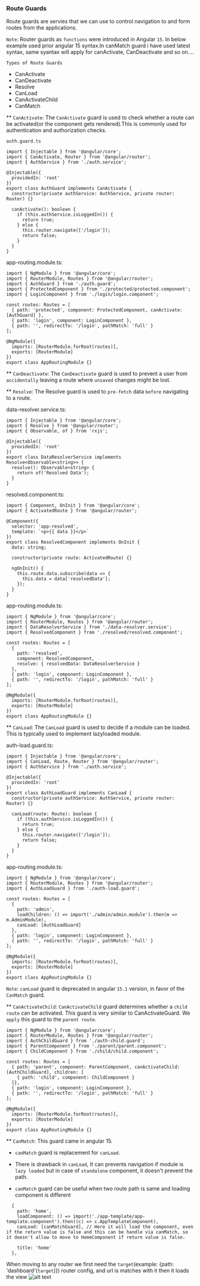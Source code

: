 ### Route Guards

Route guards are servies that we can use to control navigation to and form routes from the applications.

`Note`: Router guards as `functions` were introduced in Angular `15`. In below example used prior angular 15 syntax.In canMatch guard i have used latest syntax, same syantax will apply for canActivate, CanDeactivate and so on....

`Types of Route Guards`

- CanActivate
- CanDeactivate
- Resolve
- CanLoad
- CanActivateChild
- CanMatch

\*\* `CanActivate`: The `CanActivate` guard is used to check whether a route can be activated(or the component gets rendered).This is commonly used for authentication and authorization checks.

```
auth.guard.ts

import { Injectable } from '@angular/core';
import { CanActivate, Router } from '@angular/router';
import { AuthService } from './auth.service';

@Injectable({
  providedIn: 'root'
})
export class AuthGuard implements CanActivate {
  constructor(private authService: AuthService, private router: Router) {}

  canActivate(): boolean {
    if (this.authService.isLoggedIn()) {
      return true;
    } else {
      this.router.navigate(['/login']);
      return false;
    }
  }
}

```

app-routing.module.ts:

```
import { NgModule } from '@angular/core';
import { RouterModule, Routes } from '@angular/router';
import { AuthGuard } from './auth.guard';
import { ProtectedComponent } from './protected/protected.component';
import { LoginComponent } from './login/login.component';

const routes: Routes = [
  { path: 'protected', component: ProtectedComponent, canActivate: [AuthGuard] },
  { path: 'login', component: LoginComponent },
  { path: '', redirectTo: '/login', pathMatch: 'full' }
];

@NgModule({
  imports: [RouterModule.forRoot(routes)],
  exports: [RouterModule]
})
export class AppRoutingModule {}

```

\*\* `CanDeactivate`: The `CanDeactivate` guard is used to prevent a user from `accidentally` leaving a route where `unsaved` changes might be lost.

\*\* `Resolve`: The Resolve guard is used to `pre-fetch` data `before` navigating to a route.

data-resolver.service.ts:

```
import { Injectable } from '@angular/core';
import { Resolve } from '@angular/router';
import { Observable, of } from 'rxjs';

@Injectable({
  providedIn: 'root'
})
export class DataResolverService implements Resolve<Observable<string>> {
  resolve(): Observable<string> {
    return of('Resolved Data');
  }
}

```

resolved.component.ts:

```
import { Component, OnInit } from '@angular/core';
import { ActivatedRoute } from '@angular/router';

@Component({
  selector: 'app-resolved',
  template: `<p>{{ data }}</p>`
})
export class ResolvedComponent implements OnInit {
  data: string;

  constructor(private route: ActivatedRoute) {}

  ngOnInit() {
    this.route.data.subscribe(data => {
      this.data = data['resolvedData'];
    });
  }
}

```

app-routing.module.ts:

```
import { NgModule } from '@angular/core';
import { RouterModule, Routes } from '@angular/router';
import { DataResolverService } from './data-resolver.service';
import { ResolvedComponent } from './resolved/resolved.component';

const routes: Routes = [
  {
    path: 'resolved',
    component: ResolvedComponent,
    resolve: { resolvedData: DataResolverService }
  },
  { path: 'login', component: LoginComponent },
  { path: '', redirectTo: '/login', pathMatch: 'full' }
];

@NgModule({
  imports: [RouterModule.forRoot(routes)],
  exports: [RouterModule]
})
export class AppRoutingModule {}

```

\*\* `CanLoad`: The `CanLoad` guard is used to decide if a module can be loaded. This is typically used to implement lazyloaded module.

auth-load.guard.ts:

```
import { Injectable } from '@angular/core';
import { CanLoad, Route, Router } from '@angular/router';
import { AuthService } from './auth.service';

@Injectable({
  providedIn: 'root'
})
export class AuthLoadGuard implements CanLoad {
  constructor(private authService: AuthService, private router: Router) {}

  canLoad(route: Route): boolean {
    if (this.authService.isLoggedIn()) {
      return true;
    } else {
      this.router.navigate(['/login']);
      return false;
    }
  }
}

```

app-routing.module.ts:

```
import { NgModule } from '@angular/core';
import { RouterModule, Routes } from '@angular/router';
import { AuthLoadGuard } from './auth-load.guard';

const routes: Routes = [
  {
    path: 'admin',
    loadChildren: () => import('./admin/admin.module').then(m => m.AdminModule),
    canLoad: [AuthLoadGuard]
  },
  { path: 'login', component: LoginComponent },
  { path: '', redirectTo: '/login', pathMatch: 'full' }
];

@NgModule({
  imports: [RouterModule.forRoot(routes)],
  exports: [RouterModule]
})
export class AppRoutingModule {}

```

`Note`: `canLoad` guard is deprecated in angular `15.1` version, in favor of the `CanMatch` guard.

\*\* `CanActivateChild`: `CanActivateChild` guard determines whether a `child route` can be activated. This guard is very similar to CanActivateGuard. We `apply` this guard to the `parent route`.

```
import { NgModule } from '@angular/core';
import { RouterModule, Routes } from '@angular/router';
import { AuthChildGuard } from './auth-child.guard';
import { ParentComponent } from './parent/parent.component';
import { ChildComponent } from './child/child.component';

const routes: Routes = [
  { path: 'parent', component: ParentComponent, canActivateChild: [AuthChildGuard], children: [
    { path: 'child', component: ChildComponent }
  ]},
  { path: 'login', component: LoginComponent },
  { path: '', redirectTo: '/login', pathMatch: 'full' }
];

@NgModule({
  imports: [RouterModule.forRoot(routes)],
  exports: [RouterModule]
})
export class AppRoutingModule {}

```

\*\* `CanMatch`: This guard came in angular 15.

- `canMatch` guard is replacement for `canLoad`.

- There is drawback in `canLoad`, It can prevents navigation if module is `lazy loaded` but in case of `standalone` component, it doesn't prevent the path.

- `canMatch` guard can be useful when two route path is same and loading component is different

```
  {
    path: 'home',
    loadComponent: () => import('./app-template/app-template.component').then((c) => c.AppTemplateComponent),
    canLoad: [canMatchGuard], // Here it will load the component, even if the return value is false and this can be handle via canMatch, so it doesn't allow to move to HomeComponent if return value is false.

    title: 'home'
  },
```

When moving to any router we first need the `target`(example: {path: 'dashboard'(`target`)}) router config, and url is matches with it then it loads the view
![alt text](image-2.png)

